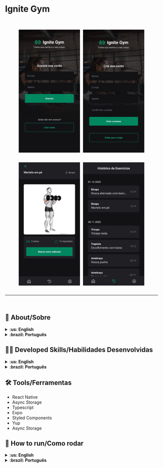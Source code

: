 # Ignite Gym

<div style="display: flex; gap: 2%; flex-wrap: wrap; justify-content: center">
  <img src="./docs/page01.jpeg" width="40%" style="margin-top: 2rem" />

  <img src="./docs/page2.jpeg" width="40%" style="margin-top: 2rem" />
  
  <img src="./docs/page3.jpeg" width="40%" style="margin-top: 2rem" />

  <img src="./docs/page4.jpeg" width="40%" style="margin-top: 2rem" />
</div>

</br>

---

</br>


## :page_with_curl: About/Sobre

<details>
  <summary markdown="span"><strong>:us: English</strong></summary><br />

Ignite Gym is a mobile app made based on the Rocketseat repository. That app shows some exercises and how to do them.
<br />

</details>
<details>
  <summary markdown="span"><strong>:brazil: Português</strong></summary><br />
Teams é um app mobile que permite a criação de turmas para administração de competições e jogos. Esse é um projeto desenvolvido com o intuito de aprimorar meus conhecimentos em React Native e Typescript.
<br />

</details>

## :man_technologist: Developed Skills/Habilidades Desenvolvidas

<details>
  <summary markdown="span"><strong>:us: English</strong></summary><br />

- Mobile App Creation
- State Management
- Routes on React-Native
<br />
</details>

<details>
  <summary markdown="span"><strong>:brazil: Português</strong></summary><br />

- Criação de Apps Mobile
- Gerenciamento de Estado
- Criação de Rotas no React-Native
<br />
</details>

## :hammer_and_wrench: Tools/Ferramentas

- React Native
- Async Storage
- Typescript
- Expo
- Styled Components
- Yup
- Async Storage

## :rocket: How to run/Como rodar

<details>
  <summary markdown="span"><strong>:us: English</strong></summary><br />
    
<details open>
<summary markdown="span"><strong>:computer: Local</strong></summary><br />

Before installing make sure you have all the tools necessary to run the project.

### Necessary Tools

- CURL
- Node.js (LTS);
- npm (already installed with Node);
- expo-cli
- Expo GO (Android and/or iOS)

### Installation

To install cURL, if it is not already installed on your machine, use the command:

```bash
    sudo apt-get install curl
```

To check the installation of cURL, run the command:

```bash
    curl --version
```

To install Node and NPM, which comes with the installation of Node, I recommend using NVM, to install NVM, access the Official Repository of NVM;

After installing NVM and a Node version (I recommend version 16), you can validate the installations using the commands:

```bash
    node -v
    npm -v
```

### Using ExpoCLI

Expo CLI is part of the expo package and you can use it by taking advantage of npx — a Node.js package executor. No installation is required. In case of doubt, access the Official Expo Site;

### Expo GO

Expo Go is an app that is available in the google and apple app stores. It allows you to open the apps that are being served through Expo CLI by simply reading the QR Code generated in the browser or terminal.

After that, follow the instructions below:

**1 - Clone the repository and enter the project folder**

```bash
git git@github.com:gusttavocdn/ignite_gym.git && cd ignite_gym
```

**2 -Install dependencies and run Apps**

```bash
    cd mobile && npm install
    cd api && npm install
```

**3 - Start the server**

```bash
    cd api && npm start
    cd mobile && npx run expo
```

**4 - Open Expo Go on your phone and read the QR Code**

</details>

<br>
</details>

<details>
  <summary markdown="span"><strong>:brazil: Português</strong></summary><br />

  <details open>
   <summary markdown="span"><strong>:computer: Local</strong></summary><br />

Antes de instalar tenha certeza de ter todas as ferramentas necessarias para rodar o projeto.

### Ferramentas necessarias

- CURL
- Node.js (LTS);
- npm (já vem instalado com o Node);
- expo-cli
- Expo GO (Android e/ou iOS)

### Instalação

Para instalar o cURL, caso já não esteja instalado em sua máquina, use o comando:

```bash
    sudo apt-get install curl
```

Para verificar a instação do cURL, rode o comando:

```bash
    curl --version
```

Para instalar o Node e o NPM, que já vem com a instalação do Node, recomendo utilizar o NVM, para instalar o NVM, acesse o Repositório Oficial do NVM;

Depois de instalado o NVM e uma versão do Node (recomendo a versão 16), você pode validar as instalações utilizando os comandos:

```bash
    node -v
    npm -v
```

### Usando ExpoCLI

O Expo CLI faz parte do pacote expo e você pode usá-lo aproveitando npx — um executor de pacote Node.js. Nenhuma instalação é necessária. Em caso de dúvidas, acesse o Site Oficial do Expo;

### Expo GO

Expo Go é um aplicativo que está disponível nas lojas de apps da google e apple. Ele permite que você abra os aplicativos que estão sendo servidos através do Expo CLI apenas lendo o QR Code gerado no browser ou no terminal.

Apos isso, siga as intruções abaixo:

**1 - Clone o repositório e entre na pasta do projeto**

```bash
 git git@github.com:gusttavocdn/ignite_gym.git && cd ignite_gym
```

**2 - Faça instalação das dependencias**

```bash
    cd mobile && npm install
    cd api && npm install
```

**3 - Inicie o servidor**

```bash
    cd mobile && npx run expo
    cd api && npm start
```

**4 - Abra o Expo Go no seu celular e leia o QR Code**

  </details>
</details>

<!-- ## :trophy: Grade/Nota -->
